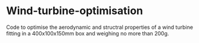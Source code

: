# Wind-turbine-optimisation

Code to optimise the aerodynamic and structral properties of a wind turbine fitting in a 400x100x150mm box and weighing no more than 200g.
